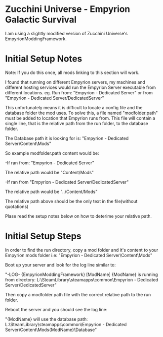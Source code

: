 # Zucchini Universe - Empyrion Galactic Survival

I am using a slightly modified version of Zucchini Universe's EmpyrionModdingFramework.

# Initial Setup Notes
Note: If you do this once, all mods linking to this section will work.

I found that running on different Empyrion servers, my machines and different hosting services would run the Empyrion Server executable from different locations. eg. Run from: "Empyrion - Dedicated Server" or from "Empyrion - Dedicated Server/DedicatedServer"

This unfortunately means it is difficult to locate a config file and the database folder the mod uses. To solve this, a file named "modfolder.path" must be added to location that Empyrion runs from. This file will contain a single line, that is the relative path from the run folder, to the database folder.

The Database path it is looking for is: "Empyrion - Dedicated Server\Content\Mods" 

So example modfolder.path content would be:

-If ran from: "Empyrion - Dedicated Server"

The relative path would be "Content/Mods"

-If ran from "Empyrion - Dedicated Server/DedicatedServer"

The relative path would be "../Content/Mods"

The relative path above should be the only text in the file(without quotations)

Plase read the setup notes below on how to deterime your relative path.

# Initial Setup Steps
In order to find the run directory, copy a mod folder and it's content to your Empyrion mods folder i.e: "Empyrion - Dedicated Server\Content\Mods"

Boot up your server and look for the log line similar to: 

"-LOG- {EmpyrionModdingFramework} [ModName] {ModName} is running from directory: L:\SteamLibrary\steamapps\common\Empyrion - Dedicated Server\DedicatedServer"

Then copy a modfolder.path file with the correct relative path to the run folder.

Reboot the server and you should see the log line:

"{ModName} will use the database path: L:\SteamLibrary\steamapps\common\Empyrion - Dedicated Server\Content\Mods\{ModName}\Database"
